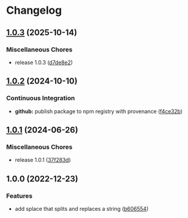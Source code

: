 # Changelog

## [1.0.3](https://github.com/remarkablemark/splace/compare/v1.0.2...v1.0.3) (2025-10-14)

### Miscellaneous Chores

- release 1.0.3 ([d7de8e2](https://github.com/remarkablemark/splace/commit/d7de8e2296c54942174b93ead46947e121d49c29))

## [1.0.2](https://github.com/remarkablemark/splace/compare/v1.0.1...v1.0.2) (2024-10-10)

### Continuous Integration

- **github:** publish package to npm registry with provenance ([f4ce32b](https://github.com/remarkablemark/splace/commit/f4ce32b0c0a2bc0e341cfd423c700c41e6a3f4cd))

## [1.0.1](https://github.com/remarkablemark/splace/compare/v1.0.0...v1.0.1) (2024-06-26)

### Miscellaneous Chores

- release 1.0.1 ([37f283d](https://github.com/remarkablemark/splace/commit/37f283d3c9c70c881ef819df3225623f250c56fe))

## 1.0.0 (2022-12-23)

### Features

- add splace that splits and replaces a string ([b606554](https://github.com/remarkablemark/splace/commit/b606554b10bbf4965bfbdd634f6a6b5e63fd51b6))
